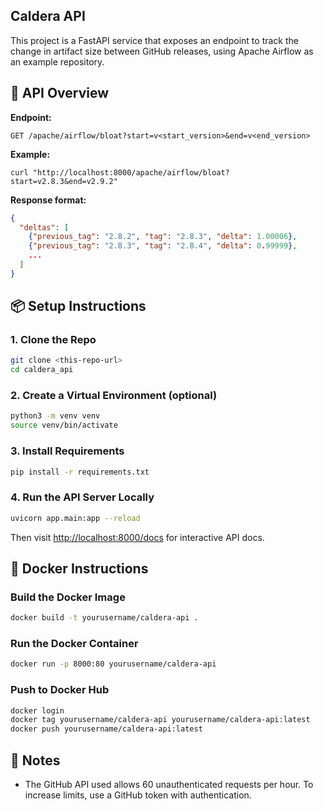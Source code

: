 ## Caldera API

This project is a FastAPI service that exposes an endpoint to track the change in artifact size between GitHub releases, using Apache Airflow as an example repository.

## 🚀 API Overview

**Endpoint:**
```
GET /apache/airflow/bloat?start=v<start_version>&end=v<end_version>
```

**Example:**
```
curl "http://localhost:8000/apache/airflow/bloat?start=v2.8.3&end=v2.9.2"
```

**Response format:**
```json
{
  "deltas": [
    {"previous_tag": "2.8.2", "tag": "2.8.3", "delta": 1.00006},
    {"previous_tag": "2.8.3", "tag": "2.8.4", "delta": 0.99999},
    ...
  ]
}
```

## 📦 Setup Instructions

### 1. Clone the Repo
```bash
git clone <this-repo-url>
cd caldera_api
```

### 2. Create a Virtual Environment (optional)
```bash
python3 -m venv venv
source venv/bin/activate
```

### 3. Install Requirements
```bash
pip install -r requirements.txt
```

### 4. Run the API Server Locally
```bash
uvicorn app.main:app --reload
```
Then visit [http://localhost:8000/docs](http://localhost:8000/docs) for interactive API docs.

## 🐳 Docker Instructions

### Build the Docker Image
```bash
docker build -t yourusername/caldera-api .
```

### Run the Docker Container
```bash
docker run -p 8000:80 yourusername/caldera-api
```

### Push to Docker Hub
```bash
docker login
docker tag yourusername/caldera-api yourusername/caldera-api:latest
docker push yourusername/caldera-api:latest
```

## 🔐 Notes
- The GitHub API used allows 60 unauthenticated requests per hour. To increase limits, use a GitHub token with authentication.
